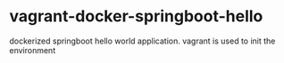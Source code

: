 # vagrant-docker-springboot-hello
dockerized springboot hello world application. vagrant is used to init the environment
